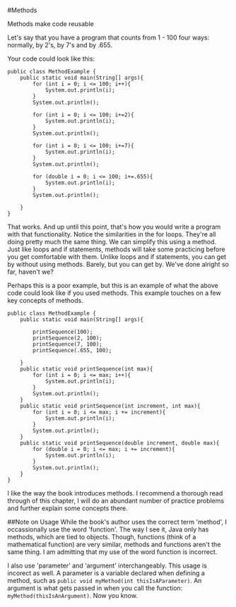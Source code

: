 #Methods

Methods make code reusable

Let's say that you have a program that counts from 1 - 100 four ways: normally, by 2's, by 7's and by .655.

Your code could look like this:

```
public class MethodExample {
	public static void main(String[] args){
		for (int i = 0; i <= 100; i++){
			System.out.println(i);
		}
		System.out.println();
		
		for (int i = 0; i <= 100; i+=2){
			System.out.println(i);
		}
		System.out.println();
		
		for (int i = 0; i <= 100; i+=7){
			System.out.println(i);
		}
		System.out.println();

		for (double i = 0; i <= 100; i+=.655){
			System.out.println(i);
		}
		System.out.println();

	}
}
```

That works. And up until this point, that's how you would write a program with that functionality. Notice the similarities in the for loops. They're all doing pretty much the same thing. We can simplify this using a method. Just like loops and if statements, methods will take some practicing before you get comfortable with them. Unlike loops and if statements, you can get by without using methods. Barely, but you can get by. We've done alright so far, haven't we?

Perhaps this is a poor example, but this is an example of what the above code could look like if you used methods. This example touches on a few key concepts of methods.

```
public class MethodExample {
	public static void main(String[] args){
		
		printSequence(100);
		printSequence(2, 100);
		printSequence(7, 100);
		printSequence(.655, 100);

	}
	public static void printSequence(int max){
		for (int i = 0; i <= max; i++){
			System.out.println(i);
		}
		System.out.println();
	}
	public static void printSequence(int increment, int max){
		for (int i = 0; i <= max; i += increment){
			System.out.println(i);
		}
		System.out.println();
	}
	public static void printSequence(double increment, double max){
		for (double i = 0; i <= max; i += increment){
			System.out.println(i);
		}
		System.out.println();
	}
}

```

I like the way the book introduces methods. I recommend a thorough read through of this chapter, I will do an abundant number of practice problems and further explain some concepts there.

##Note on Usage
While the book's author uses the correct term 'method', I occassionally use the word 'function'. The way I see it, Java only has methods, which are tied to objects. Though, functions (think of a mathematical function) are very similar, methods and functions aren't the same thing. I am admitting that my use of the word function is incorrect. 

I also use 'parameter' and 'argument' interchangeably. This usage is incorect as well. A parameter is a variable declared when defining a method, such as `public void myMethod(int thisIsAParameter)`. An argument is what gets passed in when you call the function: `myMethod(thisIsAnArgument)`. Now you know.